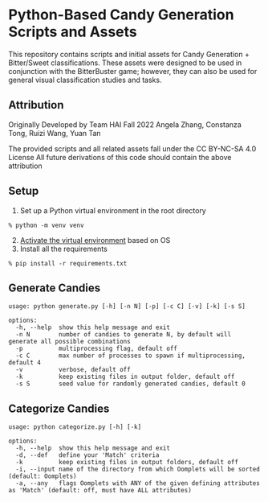 # Python-Based Candy Generation Scripts and Assets
This repository contains scripts and initial assets for Candy Generation + Bitter/Sweet classifications.
These assets were designed to be used in conjunction with the BitterBuster game; however, they can 
also be used for general visual classification studies and tasks.

## Attribution
Originally Developed by Team HAI Fall 2022
Angela Zhang, Constanza Tong, Ruizi Wang, Yuan Tan

The provided scripts and all related assets fall under the CC BY-NC-SA 4.0 License
All future derivations of this code should contain the above attribution 

## Setup
1. Set up a Python virtual environment in the root directory
```
% python -m venv venv
```
2. [Activate the virtual environment](https://docs.python.org/3/tutorial/venv.html#creating-virtual-environments) based on OS
3. Install all the requirements
```
% pip install -r requirements.txt
```

## Generate Candies
```
usage: python generate.py [-h] [-n N] [-p] [-c C] [-v] [-k] [-s S]

options:
  -h, --help  show this help message and exit
  -n N        number of candies to generate N, by default will generate all possible combinations
  -p          multiprocessing flag, default off
  -c C        max number of processes to spawn if multiprocessing, default 4
  -v          verbose, default off
  -k          keep existing files in output folder, default off
  -s S        seed value for randomly generated candies, default 0
```

## Categorize Candies
```
usage: python categorize.py [-h] [-k]

options:
  -h, --help  show this help message and exit
  -d, --def   define your 'Match' criteria
  -k          keep existing files in output folders, default off
  -i, --input name of the directory from which Oomplets will be sorted (default: Oomplets)
  -a, --any   flags Oomplets with ANY of the given defining attributes as 'Match' (default: off, must have ALL attributes)
```
